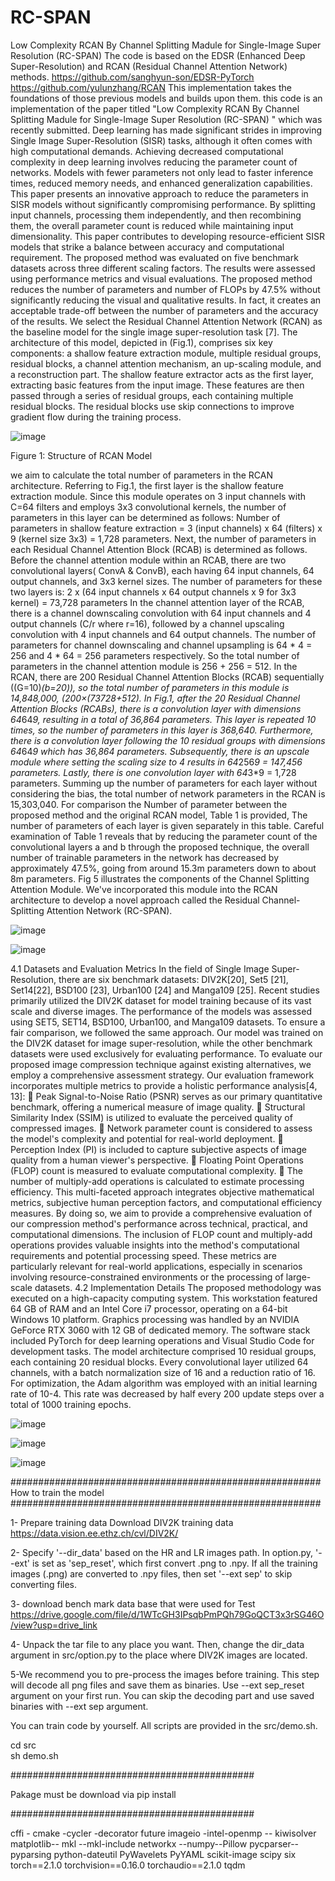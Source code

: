 # RC-SPAN

Low Complexity RCAN  By Channel Splitting Madule for Single-Image Super Resolution (RC-SPAN) The code is based on the EDSR (Enhanced Deep Super-Resolution) and RCAN (Residual Channel Attention Network) methods. https://github.com/sanghyun-son/EDSR-PyTorch https://github.com/yulunzhang/RCAN This implementation takes the foundations of those previous models and builds upon them.
this code is an implementation of the paper titled "Low Complexity RCAN  By Channel Splitting Madule for  Single-Image Super Resolution (RC-SPAN) " which was recently submitted.
Deep learning has made significant strides in improving Single Image Super-Resolution (SISR) tasks, although it often comes with high computational demands. Achieving decreased computational complexity in deep learning involves reducing the parameter count of networks. Models with fewer parameters not only lead to faster inference times, reduced memory needs, and enhanced generalization capabilities. This paper presents an innovative approach to reduce the parameters in SISR models without significantly compromising performance. By splitting input channels, processing them independently, and then recombining them, the overall parameter count is reduced while maintaining input dimensionality. This paper contributes to developing resource-efficient SISR models that strike a balance between accuracy and computational requirement.
The proposed method was evaluated on five benchmark datasets across three different scaling factors. The results were assessed using performance metrics and visual evaluations. The proposed method reduces the number of parameters and number of FLOPs by 47.5% without significantly reducing the visual and qualitative results. In fact, it creates an acceptable trade-off between the number of parameters and the accuracy of the results.
We select the Residual Channel Attention Network (RCAN) as the baseline model for the single image super-resolution task [7]. The architecture of this model, depicted in (Fig.1), comprises six key components: a shallow feature extraction module, multiple residual groups, residual blocks, a channel attention mechanism, an up-scaling module, and a reconstruction part.
 The shallow feature extractor acts as the first layer, extracting basic features from the input image. These features are then passed through a series of residual groups, each containing multiple residual blocks. The residual blocks use skip connections to improve gradient flow during the training process. 



![image](https://github.com/user-attachments/assets/ccfead5f-cb6d-48a6-9090-2c8d5fd9fa51)

Figure 1: Structure of RCAN Model

we aim to calculate the total number of parameters in the RCAN architecture. Referring to Fig.1, the first layer is the shallow feature extraction module. Since this module operates on 3 input channels with C=64 filters and employs 3x3 convolutional kernels, the number of parameters in this layer can be determined as follows:
Number of parameters in shallow feature extraction = 3 (input channels) x 64 (filters) x 9 (kernel size 3x3) = 1,728 parameters.
Next, the number of parameters in each Residual Channel Attention Block (RCAB) is determined as follows. Before the channel attention module within an RCAB, there are two convolutional layers( ConvA & ConvB), each having 64 input channels, 64 output channels, and 3x3 kernel sizes. The number of parameters for these two layers is: 2 x (64 input channels x 64 output channels x 9 for 3x3 kernel) = 73,728 parameters 
In the channel attention layer of the RCAB, there is a channel downscaling convolution with 64 input channels and 4 output channels (C/r where r=16), followed by a channel upscaling convolution with 4 input channels and 64 output channels. The number of parameters for channel downscaling and channel upsampling is 64 * 4 = 256  and 4 * 64 = 256 parameters respectively. So the total number of parameters in the channel attention module is 256 + 256 = 512.
In the RCAN, there are 200 Residual Channel Attention Blocks (RCAB)  sequentially ((G=10)*(b=20)), so the total number of parameters in this module is 14,848,000, (200×(73728+512). In Fig.1, after the 20 Residual Channel Attention Blocks (RCABs), there is a convolution layer with dimensions 64*64*9, resulting in a total of 36,864 parameters. This layer is repeated 10 times, so the number of parameters in this layer  is 368,640. Furthermore, there is a convolution layer following the 10 residual groups with dimensions 64*64*9 which has 36,864 parameters. 
Subsequently, there is an upscale module where setting the scaling size to 4 results in 64*256*9 = 147,456 parameters. Lastly, there is one convolution layer with 64*3*9 = 1,728 parameters. Summing up the number of parameters for each layer without considering the bias, the total number of network parameters in the RCAN  is 15,303,040. 
For comparison the Number of parameter between the proposed method and the original RCAN model, Table 1 is provided, The number of parameters of each layer is given separately in this table. Careful examination of Table 1 reveals that by reducing the parameter count of the convolutional layers a and b through the proposed technique, the overall number of trainable parameters in the network has decreased by approximately 47.5%, going from around 15.3m parameters down to about 8m parameters. Fig 5 illustrates the components of the Channel Splitting Attention Module. We've incorporated this module into the RCAN architecture to develop a novel approach called the Residual Channel-Splitting Attention Network (RC-SPAN).

![image](https://github.com/user-attachments/assets/4d4af449-9f1f-4f22-a5db-2289d2943db1)

![image](https://github.com/user-attachments/assets/2420eb87-8302-4dfb-9a4a-de1196fc16f6)

4.1 Datasets and Evaluation Metrics
In the field of Single Image Super-Resolution, there are six benchmark datasets: DIV2K[20], Set5 [21], Set14[22], BSD100 [23], Urban100 [24] and Manga109 [25]. Recent studies primarily utilized the DIV2K dataset for model training because of its vast scale and diverse images. The performance of the models was assessed using SET5, SET14, BSD100, Urban100, and Manga109 datasets. To ensure a fair comparison, we followed the same approach. Our model was trained on the DIV2K dataset for image super-resolution, while the other benchmark datasets were used exclusively for evaluating performance.
To evaluate our proposed image compression technique against existing alternatives, we employ a comprehensive assessment strategy. Our evaluation framework incorporates multiple metrics to provide a holistic performance analysis[4, 13]:
	Peak Signal-to-Noise Ratio (PSNR) serves as our primary quantitative benchmark, offering a numerical measure of image quality.
	Structural Similarity Index (SSIM) is utilized to evaluate the perceived quality of compressed images.
	Network parameter count is considered to assess the model's complexity and potential for real-world deployment.
	Perception Index (PI) is included to capture subjective aspects of image quality from a human viewer's perspective.
	Floating Point Operations (FLOP) count is measured to evaluate computational complexity.
	The number of multiply-add operations is calculated to estimate processing efficiency.
This multi-faceted approach integrates objective mathematical metrics, subjective human perception factors, and computational efficiency measures. By doing so, we aim to provide a comprehensive evaluation of our compression method's performance across technical, practical, and computational dimensions. The inclusion of FLOP count and multiply-add operations provides valuable insights into the method's computational requirements and potential processing speed. These metrics are particularly relevant for real-world applications, especially in scenarios involving resource-constrained environments or the processing of large-scale datasets.
4.2 Implementation Details
The proposed methodology was executed on a high-capacity computing system. This workstation featured 64 GB of RAM and an Intel Core i7 processor, operating on a 64-bit Windows 10 platform. Graphics processing was handled by an NVIDIA GeForce RTX 3060 with 12 GB of dedicated memory. The software stack included PyTorch for deep learning operations and Visual Studio Code for development tasks.
The model architecture comprised 10 residual groups, each containing 20 residual blocks. Every convolutional layer utilized 64 channels, with a batch normalization size of 16 and a reduction ratio of 16. For optimization, the Adam algorithm was employed with an initial learning rate of 10-4. This rate was decreased by half every 200 update steps over a total of 1000 training epochs.


![image](https://github.com/user-attachments/assets/1de63cf1-c676-4492-96f4-0d9cbe646f08)


![image](https://github.com/user-attachments/assets/12fe2b85-5039-4f81-81fe-94a0c45f6f84)

![image](https://github.com/user-attachments/assets/a2624222-8942-491f-a746-a9054421068c)

########################################################
How to train the model
########################################################

1- Prepare training data
Download DIV2K training data  https://data.vision.ee.ethz.ch/cvl/DIV2K/

2- Specify '--dir_data' based on the HR and LR images path. In option.py, '--ext' is set as 'sep_reset', which first convert .png to .npy. If all the training images (.png) are converted to .npy files, then set '--ext sep' to skip converting files.

3-  download bench mark data base that were used for Test  https://drive.google.com/file/d/1WTcGH3IPsqbPmPQh79GoQCT3x3rSG46O/view?usp=drive_link

4- Unpack the tar file to any place you want. Then, change the dir_data argument in src/option.py to the place where DIV2K images are located.

5-We recommend you to pre-process the images before training. This step will decode all png files and save them as binaries. Use --ext sep_reset argument on your first run. You can skip the decoding part and use saved binaries with --ext sep argument.

You can train code by yourself. All scripts are provided in the src/demo.sh. 

cd src       
sh demo.sh

############################################

Pakage must be download via pip install

############################################

cffi -  cmake -cycler -decorator future
imageio -intel-openmp -- kiwisolver
matplotlib-- mkl  --mkl-include
networkx --numpy--Pillow
pycparser--pyparsing python-dateutil
PyWavelets PyYAML scikit-image scipy
six  torch==2.1.0  torchvision==0.16.0  torchaudio==2.1.0
tqdm 
 




